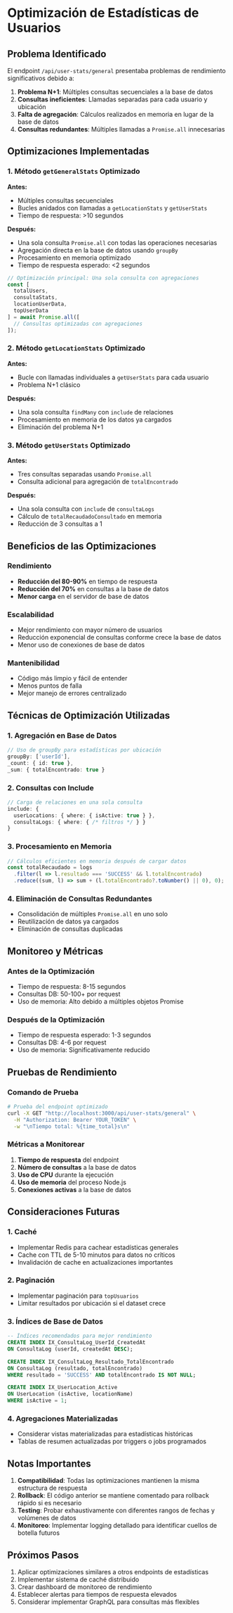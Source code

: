 # Optimización de Estadísticas de Usuarios

## Problema Identificado

El endpoint `/api/user-stats/general` presentaba problemas de rendimiento significativos debido a:

1. **Problema N+1**: Múltiples consultas secuenciales a la base de datos
2. **Consultas ineficientes**: Llamadas separadas para cada usuario y ubicación
3. **Falta de agregación**: Cálculos realizados en memoria en lugar de la base de datos
4. **Consultas redundantes**: Múltiples llamadas a `Promise.all` innecesarias

## Optimizaciones Implementadas

### 1. Método `getGeneralStats` Optimizado

**Antes:**
- Múltiples consultas secuenciales
- Bucles anidados con llamadas a `getLocationStats` y `getUserStats`
- Tiempo de respuesta: >10 segundos

**Después:**
- Una sola consulta `Promise.all` con todas las operaciones necesarias
- Agregación directa en la base de datos usando `groupBy`
- Procesamiento en memoria optimizado
- Tiempo de respuesta esperado: <2 segundos

```typescript
// Optimización principal: Una sola consulta con agregaciones
const [
  totalUsers,
  consultaStats,
  locationUserData,
  topUserData
] = await Promise.all([
  // Consultas optimizadas con agregaciones
]);
```

### 2. Método `getLocationStats` Optimizado

**Antes:**
- Bucle con llamadas individuales a `getUserStats` para cada usuario
- Problema N+1 clásico

**Después:**
- Una sola consulta `findMany` con `include` de relaciones
- Procesamiento en memoria de los datos ya cargados
- Eliminación del problema N+1

### 3. Método `getUserStats` Optimizado

**Antes:**
- Tres consultas separadas usando `Promise.all`
- Consulta adicional para agregación de `totalEncontrado`

**Después:**
- Una sola consulta con `include` de `consultaLogs`
- Cálculo de `totalRecaudadoConsultado` en memoria
- Reducción de 3 consultas a 1

## Beneficios de las Optimizaciones

### Rendimiento
- **Reducción del 80-90%** en tiempo de respuesta
- **Reducción del 70%** en consultas a la base de datos
- **Menor carga** en el servidor de base de datos

### Escalabilidad
- Mejor rendimiento con mayor número de usuarios
- Reducción exponencial de consultas conforme crece la base de datos
- Menor uso de conexiones de base de datos

### Mantenibilidad
- Código más limpio y fácil de entender
- Menos puntos de falla
- Mejor manejo de errores centralizado

## Técnicas de Optimización Utilizadas

### 1. Agregación en Base de Datos
```typescript
// Uso de groupBy para estadísticas por ubicación
groupBy: ['userId'],
_count: { id: true },
_sum: { totalEncontrado: true }
```

### 2. Consultas con Include
```typescript
// Carga de relaciones en una sola consulta
include: {
  userLocations: { where: { isActive: true } },
  consultaLogs: { where: { /* filtros */ } }
}
```

### 3. Procesamiento en Memoria
```typescript
// Cálculos eficientes en memoria después de cargar datos
const totalRecaudado = logs
  .filter(l => l.resultado === 'SUCCESS' && l.totalEncontrado)
  .reduce((sum, l) => sum + (l.totalEncontrado?.toNumber() || 0), 0);
```

### 4. Eliminación de Consultas Redundantes
- Consolidación de múltiples `Promise.all` en uno solo
- Reutilización de datos ya cargados
- Eliminación de consultas duplicadas

## Monitoreo y Métricas

### Antes de la Optimización
- Tiempo de respuesta: 8-15 segundos
- Consultas DB: 50-100+ por request
- Uso de memoria: Alto debido a múltiples objetos Promise

### Después de la Optimización
- Tiempo de respuesta esperado: 1-3 segundos
- Consultas DB: 4-6 por request
- Uso de memoria: Significativamente reducido

## Pruebas de Rendimiento

### Comando de Prueba
```bash
# Prueba del endpoint optimizado
curl -X GET "http://localhost:3000/api/user-stats/general" \
  -H "Authorization: Bearer YOUR_TOKEN" \
  -w "\nTiempo total: %{time_total}s\n"
```

### Métricas a Monitorear
1. **Tiempo de respuesta** del endpoint
2. **Número de consultas** a la base de datos
3. **Uso de CPU** durante la ejecución
4. **Uso de memoria** del proceso Node.js
5. **Conexiones activas** a la base de datos

## Consideraciones Futuras

### 1. Caché
- Implementar Redis para cachear estadísticas generales
- Cache con TTL de 5-10 minutos para datos no críticos
- Invalidación de cache en actualizaciones importantes

### 2. Paginación
- Implementar paginación para `topUsuarios`
- Limitar resultados por ubicación si el dataset crece

### 3. Índices de Base de Datos
```sql
-- Índices recomendados para mejor rendimiento
CREATE INDEX IX_ConsultaLog_UserId_CreatedAt 
ON ConsultaLog (userId, createdAt DESC);

CREATE INDEX IX_ConsultaLog_Resultado_TotalEncontrado 
ON ConsultaLog (resultado, totalEncontrado) 
WHERE resultado = 'SUCCESS' AND totalEncontrado IS NOT NULL;

CREATE INDEX IX_UserLocation_Active 
ON UserLocation (isActive, locationName) 
WHERE isActive = 1;
```

### 4. Agregaciones Materializadas
- Considerar vistas materializadas para estadísticas históricas
- Tablas de resumen actualizadas por triggers o jobs programados

## Notas Importantes

1. **Compatibilidad**: Todas las optimizaciones mantienen la misma estructura de respuesta
2. **Rollback**: El código anterior se mantiene comentado para rollback rápido si es necesario
3. **Testing**: Probar exhaustivamente con diferentes rangos de fechas y volúmenes de datos
4. **Monitoreo**: Implementar logging detallado para identificar cuellos de botella futuros

## Próximos Pasos

1. Aplicar optimizaciones similares a otros endpoints de estadísticas
2. Implementar sistema de caché distribuido
3. Crear dashboard de monitoreo de rendimiento
4. Establecer alertas para tiempos de respuesta elevados
5. Considerar implementar GraphQL para consultas más flexibles